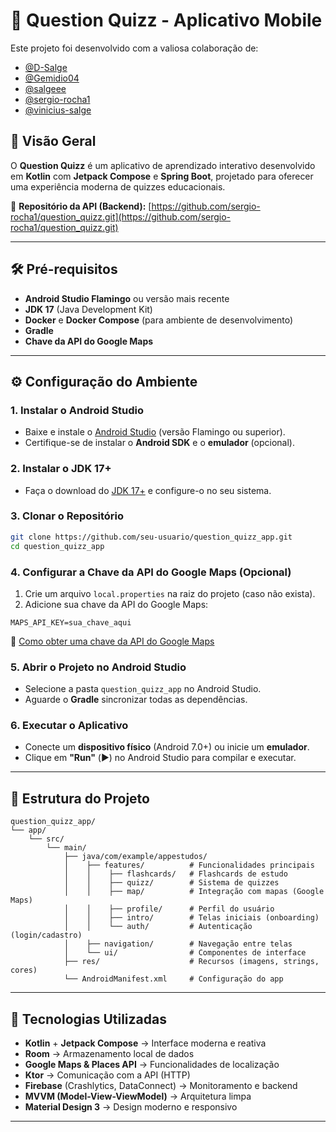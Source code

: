 # 📱 Question Quizz - Aplicativo Mobile  
Este projeto foi desenvolvido com a valiosa colaboração de:
-   [@D-Salge](https://github.com/D-Salge)
-   [@Gemidio04](https://github.com/Gemidio04)
-   [@salgeee](https://github.com/salgeee)
-   [@sergio-rocha1](https://github.com/sergio-rocha1)
-   [@vinicius-salge](https://github.com/vinicius-salge)
## 📌 Visão Geral  

O **Question Quizz** é um aplicativo de aprendizado interativo desenvolvido em **Kotlin** com **Jetpack Compose** e **Spring Boot**, projetado para oferecer uma experiência moderna de quizzes educacionais.  

🔗 **Repositório da API (Backend):** [https://github.com/sergio-rocha1/question_quizz.git](https://github.com/sergio-rocha1/question_quizz.git)  

---

## 🛠️ Pré-requisitos  

- **Android Studio Flamingo** ou versão mais recente  
- **JDK 17** (Java Development Kit)  
- **Docker** e **Docker Compose** (para ambiente de desenvolvimento)  
- **Gradle**  
- **Chave da API do Google Maps**

---

## ⚙️ Configuração do Ambiente  

### 1. Instalar o Android Studio  
- Baixe e instale o [Android Studio](https://developer.android.com/studio) (versão Flamingo ou superior).  
- Certifique-se de instalar o **Android SDK** e o **emulador** (opcional).  

### 2. Instalar o JDK 17+  
- Faça o download do [JDK 17+](https://www.oracle.com/java/technologies/javase-downloads.html) e configure-o no seu sistema.  

### 3. Clonar o Repositório  
```bash
git clone https://github.com/seu-usuario/question_quizz_app.git
cd question_quizz_app
```  

### 4. Configurar a Chave da API do Google Maps (Opcional)  
1. Crie um arquivo `local.properties` na raiz do projeto (caso não exista).  
2. Adicione sua chave da API do Google Maps:  
```properties
MAPS_API_KEY=sua_chave_aqui
```  
🔗 [Como obter uma chave da API do Google Maps](https://developers.google.com/maps/documentation/android-sdk/get-api-key)  

### 5. Abrir o Projeto no Android Studio  
- Selecione a pasta `question_quizz_app` no Android Studio.  
- Aguarde o **Gradle** sincronizar todas as dependências.  

### 6. Executar o Aplicativo  
- Conecte um **dispositivo físico** (Android 7.0+) ou inicie um **emulador**.  
- Clique em **"Run"** (▶️) no Android Studio para compilar e executar.  

---

## 📂 Estrutura do Projeto  

```
question_quizz_app/
└── app/
    └── src/
        └── main/
            ├── java/com/example/appestudos/
            │    ├── features/          # Funcionalidades principais
            │    │    ├── flashcards/   # Flashcards de estudo
            │    │    ├── quizz/        # Sistema de quizzes
            │    │    ├── map/          # Integração com mapas (Google Maps)
            │    │    ├── profile/      # Perfil do usuário
            │    │    ├── intro/        # Telas iniciais (onboarding)
            │    │    └── auth/         # Autenticação (login/cadastro)
            │    ├── navigation/        # Navegação entre telas
            │    └── ui/                # Componentes de interface
            ├── res/                    # Recursos (imagens, strings, cores)
            └── AndroidManifest.xml     # Configuração do app
```  

---

## 🚀 Tecnologias Utilizadas  

- **Kotlin** + **Jetpack Compose** → Interface moderna e reativa  
- **Room** → Armazenamento local de dados  
- **Google Maps & Places API** → Funcionalidades de localização  
- **Ktor** → Comunicação com a API (HTTP)  
- **Firebase** (Crashlytics, DataConnect) → Monitoramento e backend  
- **MVVM (Model-View-ViewModel)** → Arquitetura limpa  
- **Material Design 3** → Design moderno e responsivo  

---
